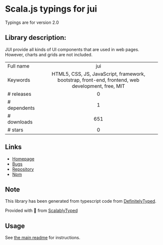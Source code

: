 
# Scala.js typings for jui

Typings are for version 2.0

## Library description:
JUI provide all kinds of UI components that are used in web pages. However, charts and grids are not included.

|                    |                 |
| ------------------ | :-------------: |
| Full name          | jui |
| Keywords           | HTML5, CSS, JS, JavaScript, framework, bootstrap, front-end, frontend, web development, free, MIT |
| # releases         | 0 |
| # dependents       | 1 |
| # downloads        | 651 |
| # stars            | 0 |

## Links
- [Homepage](https://github.com/juijs/jui#readme)
- [Bugs](https://github.com/juijs/jui/issues)
- [Repository](https://github.com/juijs/jui)
- [Npm](https://www.npmjs.com/package/jui)
    


## Note
This library has been generated from typescript code from [DefinitelyTyped](https://definitelytyped.org).

Provided with :purple_heart: from [ScalablyTyped](https://github.com/oyvindberg/ScalablyTyped)

## Usage
See [the main readme](../../readme.md) for instructions.


